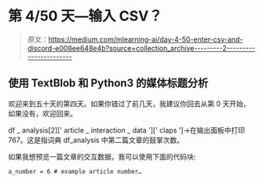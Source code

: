 # 第 4/50 天—输入 CSV？

> 原文：<https://medium.com/mlearning-ai/day-4-50-enter-csv-and-discord-e008ee648e4b?source=collection_archive---------2----------------------->

## 使用 TextBlob 和 Python3 的媒体标题分析

欢迎来到五十天的第四天。如果你错过了前几天，我建议你回去从第 0 天开始，如果没有，欢迎回来。

df _ analysis[2][' article _ interaction _ data '][' claps ']→在输出面板中打印 767。这是指词典 df_analysis 中第二篇文章的鼓掌次数。

如果我想预览一篇文章的交互数据，我可以使用下面的代码块:

```
a_number = 6 # example article number…
```